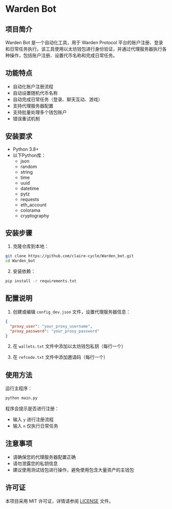 # Warden Bot

## 项目简介

Warden Bot 是一个自动化工具，用于 Warden Protocol 平台的账户注册、登录和日常任务执行。该工具使用以太坊钱包进行身份验证，并通过代理服务器执行各种操作，包括账户注册、设置代币名称和完成日常任务。

## 功能特点

- 自动化账户注册流程
- 自动设置随机代币名称
- 自动完成日常任务（登录、聊天互动、游戏）
- 支持代理服务器配置
- 支持批量处理多个钱包账户
- 错误重试机制

## 安装要求

- Python 3.8+
- 以下Python库：
  - json
  - random
  - string
  - time
  - uuid
  - datetime
  - pytz
  - requests
  - eth_account
  - colorama
  - cryptography

## 安装步骤

1. 克隆仓库到本地：

```bash
git clone https://github.com/claire-cycle/Warden_bot.git
cd Warden_bot
```

2. 安装依赖：

```bash
pip install -r requirements.txt
```

## 配置说明

1. 创建或编辑 `config_dev.json` 文件，设置代理服务器信息：

```json
{
  "proxy_user": "your_proxy_username",
  "proxy_password": "your_proxy_password"
}
```

2. 在 `wallets.txt` 文件中添加以太坊钱包私钥（每行一个）

3. 在 `refcode.txt` 文件中添加邀请码（每行一个）

## 使用方法

运行主程序：

```bash
python main.py
```

程序会提示是否进行注册：
- 输入 `y` 进行注册流程
- 输入 `n` 仅执行日常任务

## 注意事项

- 请确保您的代理服务器配置正确
- 请勿泄露您的私钥信息
- 建议使用测试钱包进行操作，避免使用包含大量资产的主钱包

## 许可证

本项目采用 MIT 许可证，详情请参阅 [LICENSE](LICENSE) 文件。